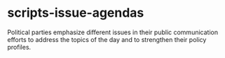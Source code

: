 # scripts-issue-agendas
Political parties emphasize different issues in their public communication efforts to address the topics of the day and to strengthen their policy profiles.
